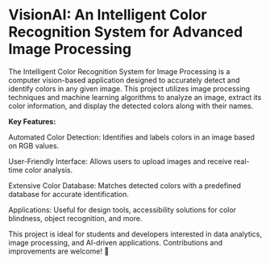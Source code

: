 # VisionAI: An Intelligent Color Recognition System for Advanced Image Processing
The Intelligent Color Recognition System for Image Processing is a computer vision-based application designed to accurately detect and identify colors in any given image. This project utilizes image processing techniques and machine learning algorithms to analyze an image, extract its color information, and display the detected colors along with their names.

**Key Features:**

Automated Color Detection: Identifies and labels colors in an image based on RGB values.

User-Friendly Interface: Allows users to upload images and receive real-time color analysis.

Extensive Color Database: Matches detected colors with a predefined database for accurate identification.

Applications: Useful for design tools, accessibility solutions for color blindness, object recognition, and more.

This project is ideal for students and developers interested in data analytics, image processing, and AI-driven applications. Contributions and improvements are welcome! 🚀
